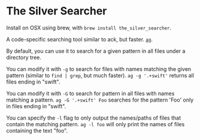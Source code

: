 # The Silver Searcher

Install on OSX using brew, with `brew install the_silver_searcher`.

A code-specific searching tool similar to ack, but faster. [`ag`](https://www.github.com/ggreer/the_silver_searcher).

By default, you can use it to search for a given pattern in all files under a directory tree.

You can modify it with `-g` to search for files with names matching the given pattern (similar to `find | grep`, but much faster). `ag -g '.+swift'` returns all files ending in "swift".

You can modify it with `-G` to search for pattern in all files with names matching a pattern. `ag -G '.+swift' Foo` searches for the pattern 'Foo' only in files ending in "swift".

You can specify the `-l` flag to only output the names/paths of files that contain the matching pattern. `ag -l foo` will only print the names of files containing the text "foo".
